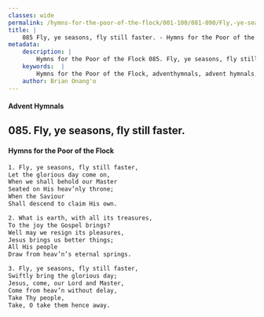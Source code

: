 ```yaml
---
classes: wide
permalink: /hymns-for-the-poor-of-the-flock/001-100/081-090/Fly,-ye-seasons,-fly-still-faster/
title: |
    085 Fly, ye seasons, fly still faster. - Hymns for the Poor of the Flock
metadata:
    description: |
        Hymns for the Poor of the Flock 085. Fly, ye seasons, fly still faster.. Fly, ye seasons, fly still faster, Let the glorious day come on, When we shall behold our Master  Seated on His heav’nly throne; When the Saviour  Shall descend to claim His own. 
    keywords:  |
        Hymns for the Poor of the Flock, adventhymnals, advent hymnals, Fly, ye seasons, fly still faster., Fly, ye seasons, fly still faster,, 
    author: Brian Onang'o
---
```


#### Advent Hymnals
## 085. Fly, ye seasons, fly still faster.
####  Hymns for the Poor of the Flock

```txt
1. Fly, ye seasons, fly still faster,
Let the glorious day come on,
When we shall behold our Master 
Seated on His heav’nly throne;
When the Saviour 
Shall descend to claim His own.

2. What is earth, with all its treasures,
To the joy the Gospel brings?
Well may we resign its pleasures, 
Jesus brings us better things;
All His people
Draw from heav’n’s eternal springs.

3. Fly, ye seasons, fly still faster,
Swiftly bring the glorious day; 
Jesus, come, our Lord and Master, 
Come from heav’n without delay, 
Take Thy people,
Take, O take them hence away.
```